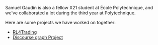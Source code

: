 Samuel Gaudin is also a fellow X21 student at École Polytechnique, and we've collaborated a lot during the third year at Polytechnique.

Here are some projects we have worked on together:
- [RL4Trading](https://mathias-grau.github.io/projects/RL4Trading/)
- [Discourse graph Project](https://mathias-grau.github.io/projects/kaggle_discourse_graph/)